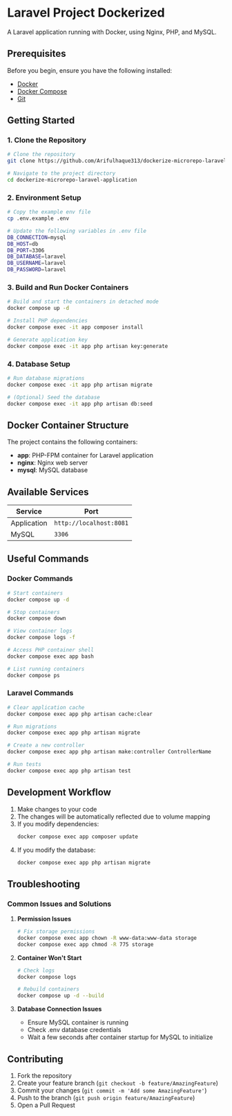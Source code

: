 # Laravel Project Dockerized 

A Laravel application running with Docker, using Nginx, PHP, and MySQL.

## Prerequisites

Before you begin, ensure you have the following installed:
- [Docker](https://www.docker.com/get-started)
- [Docker Compose](https://docs.docker.com/compose/install/)
- [Git](https://git-scm.com/downloads)

## Getting Started

### 1. Clone the Repository

```bash
# Clone the repository
git clone https://github.com/Arifulhaque313/dockerize-microrepo-laravel-application.git

# Navigate to the project directory
cd dockerize-microrepo-laravel-application
```

### 2. Environment Setup

```bash
# Copy the example env file
cp .env.example .env

# Update the following variables in .env file
DB_CONNECTION=mysql
DB_HOST=db
DB_PORT=3306
DB_DATABASE=laravel
DB_USERNAME=laravel
DB_PASSWORD=laravel
```

### 3. Build and Run Docker Containers

```bash
# Build and start the containers in detached mode
docker compose up -d

# Install PHP dependencies
docker compose exec -it app composer install

# Generate application key
docker compose exec -it app php artisan key:generate
```

### 4. Database Setup

```bash
# Run database migrations
docker compose exec -it app php artisan migrate

# (Optional) Seed the database
docker compose exec -it app php artisan db:seed
```

## Docker Container Structure

The project contains the following containers:
- **app**: PHP-FPM container for Laravel application
- **nginx**: Nginx web server
- **mysql**: MySQL database

## Available Services

| Service | Port |
|---------|------|
| Application | `http://localhost:8081` |
| MySQL | `3306` |

## Useful Commands

### Docker Commands

```bash
# Start containers
docker compose up -d

# Stop containers
docker compose down

# View container logs
docker compose logs -f

# Access PHP container shell
docker compose exec app bash

# List running containers
docker compose ps
```

### Laravel Commands

```bash
# Clear application cache
docker compose exec app php artisan cache:clear

# Run migrations
docker compose exec app php artisan migrate

# Create a new controller
docker compose exec app php artisan make:controller ControllerName

# Run tests
docker compose exec app php artisan test
```

## Development Workflow

1. Make changes to your code
2. The changes will be automatically reflected due to volume mapping
3. If you modify dependencies:
   ```bash
   docker compose exec app composer update
   ```
4. If you modify the database:
   ```bash
   docker compose exec app php artisan migrate
   ```

## Troubleshooting

### Common Issues and Solutions

1. **Permission Issues**
   ```bash
   # Fix storage permissions
   docker compose exec app chown -R www-data:www-data storage
   docker compose exec app chmod -R 775 storage
   ```

2. **Container Won't Start**
   ```bash
   # Check logs
   docker compose logs

   # Rebuild containers
   docker compose up -d --build
   ```

3. **Database Connection Issues**
   - Ensure MySQL container is running
   - Check .env database credentials
   - Wait a few seconds after container startup for MySQL to initialize

## Contributing

1. Fork the repository
2. Create your feature branch (`git checkout -b feature/AmazingFeature`)
3. Commit your changes (`git commit -m 'Add some AmazingFeature'`)
4. Push to the branch (`git push origin feature/AmazingFeature`)
5. Open a Pull Request
